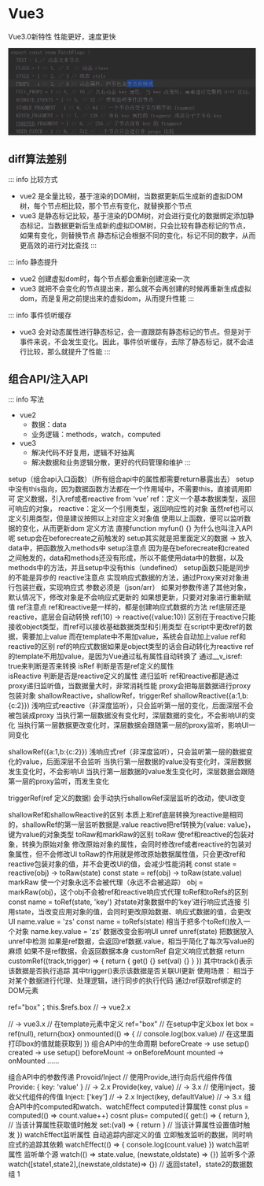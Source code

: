 # Vue3

Vue3.0新特性
性能更好，速度更快


![o.png](./assets/vue3-diff.png)

## diff算法差别
::: info 比较方式
- vue2 是全量比较，基于渲染的DOM树，当数据更新后生成新的虚拟DOM树，每个节点相比较，那个节点有变化，就替换那个节点
- vue3 是静态标记比较，基于渲染的DOM树，对会进行变化的数据绑定添加静态标记，当数据更新后生成新的虚拟DOM树，只会比较有静态标记的节点，如果有变化，则替换节点
静态标记会根据不同的变化，标记不同的数字，从而更高效的进行对比查找
:::

::: info 静态提升
- vue2 创建虚拟dom时，每个节点都会重新创建渲染一次
- vue3 就把不会变化的节点提出来，那么就不会再创建的时候再重新生成虚拟dom，而是复用之前提出来的虚拟dom，从而提升性能
:::

::: info 事件侦听缓存
- vue3 会对动态属性进行静态标记，会一直跟踪有静态标记的节点。但是对于事件来说，不会发生变化。因此，事件侦听缓存，去除了静态标记，就不会进行比较，那么就提升了性能
:::

## 组合API/注入API
::: info 写法
- vue2
  - 数据：data
  - 业务逻辑：methods，watch，computed
- vue3
  - 解决代码不好复用，逻辑不好抽离
  - 解决数据和业务逻辑分散，更好的代码管理和维护
:::

setup（组合api入口函数）（所有组合api中的属性都需要return暴露出去）
setup中没有this指向，因为数据函数方法都在一个作用域中，不需要this，直接调用即可
定义数据，引入ref或者reactive from ‘vue’
ref：定义一个基本数据类型，返回可响应的对象，
reactive：定义一个引用类型，返回响应性的对象
虽然ref也可以定义引用类型，但是建议按照以上对应定义对象值
使用以上函数，便可以监听数据的变化，从而更新dom
定义方法
直接function myfun() {}
为什么也叫注入API呢
setup会在beforecreate之前触发的
setup其实就是把里面定义的数据 -> 放入data中，把函数放入methods中
setup注意点
因为是在beforecreate和created之间触发的，data和methods还没有形成，所以不能使用data中的数据，以及methods中的方法，并且setup中没有this（undefined）
setup函数只能是同步的不能是异步的
reactive注意点
实现响应式数据的方法，通过Proxy来对对象进行包装拦截，实现响应式
参数必须是（json/arr）
如果对参数传递了其他对象，默认情况下，修改对象是不会响应式更新的
如果想更新，只要对对象进行重新赋值
ref注意点
ref和reactive是一样的，都是创建响应式数据的方法
ref底层还是reactive，底层会自动转换 ref(10) -> reactive({value:10})
区别在于reactive只能接收object类型，而ref可以接收基础数据类型和引用类型
在script中更改ref的数据，需要加上value
而在template中不用加value，系统会自动加上value
ref和reactive的区别
ref的响应式数据如果是object类型的话会自动转化为reactive
ref的template不用加value，是因为Vue通过私有属性自动转换了
通过__v_isref: true来判断是否来转换
isRef
判断是否是ref定义的属性	
isReactive
判断是否是reactive定义的属性
递归监听
ref和reactive都是通过proxy递归监听值，当数据量大时，非常消耗性能
proxy会把每层数据进行proxy包装对象
shallowReactive，shallowRef，triggerRef
shallowReactive({a:1,b: {c:2}})
浅响应式reactive（非深度监听），只会监听第一层的变化，后面深层不会被包装成proxy
当执行第一层数据没有变化时，深层数据的变化，不会影响UI的变化
当执行第一层数据更改变化时，深层数据会跟随第一层的proxy监听，影响UI一同变化

shallowRef({a:1,b:{c:2}})
浅响应式ref（非深度监听），只会监听第一层的数据变化的value，后面深层不会监听
当执行第一层数据的value没有变化时，深层数据发生变化时，不会影响UI
当执行第一层数据的value发生变化时，深层数据会跟随第一层的proxy监听，而发生变化

triggerRef(ref 定义的数据)
会手动执行shallowRef深层监听的改动，使UI改变

shallowRef和shallowReactive的区别
本质上和ref底层转换为reactive是相同的，shallowRef的第一层监听数据是.value
reactive把ref转换为{value: value}，键为value的对象类型
toRaw和markRaw的区别
toRaw
使ref和reactive的包装对象，转换为原始对象
修改原始对象的属性，会同时修改ref或者reactive的包装对象属性，但不会修改UI
toRaw的作用就是修改原始数据属性值，只会更改ref和reactive包装对象的值，并不会更改UI的值，会减少性能消耗
const state = reactive(obj) -> toRaw(state)
const state = ref(obj) -> toRaw(state.value)
markRaw
使一个对象永远不会被代理（永远不会被追踪）
obj = markRaw(obj)，这个obj不会被ref和reactive响应式代理
toRef和toRefs的区别
const name = toRef(state, 'key')
对state对象数据中的‘key’进行响应式连接
引用state，当改变应用对象的值，会同时更改原始数据、响应式数据的值，会更改UI
name.value = 'zs'
const name = toRefs(state)
相当于把多个toRef()放入一个对象
name.key.value = 'zs'
数据改变会影响UI
unref
unref(state)
把数据放入unref中检测
如果是ref数据，会返回ref数据.value，相当于简化了每次写value的麻烦
如果不是ref数据，会返回数据本身
customRef
自定义响应式数据
return customRef((track,trigger) => {
return {
get() {}
set(val) {}
   }
})
其中track()表示该数据是否执行追踪
其中trigger()表示该数据是否关联UI更新
使用场景：
相当于对某个数据进行代理、处理逻辑，进行同步的执行代码
通过ref获取ref绑定的DOM元素

ref="box"；this.$refs.box // -> vue2.x

// -> vue3.x
// 在template元素中定义
ref="box"
// 在setup中定义box
let box = ref(null), return{box}
onmounted(() => {
    // console.log(box.value)
    // 在这里面打印box的值就能获取到
})
组合API中的生命周期
beforeCreate -> use setup()
created -> use setup()
beforeMount -> onBeforeMount
mounted -> onMounted ......


组合API中的参数传递
Provoid/Inject
// 使用Provide,进行向后代组件传值
Provide: { key: 'value' } // -> 2.x
Provide(key, value)  // -> 3.x
// 使用Inject，接收父代组件的传值
Inject: ['key']  // -> 2.x
Inject(key, defaultValue)  // -> 3.x
组合API中的computed和watch、watchEffect
computed计算属性
const plus = computed(() => count.value++)
cosnt plus= computed({
    get:() => {
        return
    }, // 当该计算属性获取值时触发
    set:(val) => {
        return
    } // 当该计算属性设置值时触发
})
watchEffect监听属性
自动追踪内部定义的值
立即触发监听的数据，同时响应式的追踪其依赖
watchEffect(() => {
    console.log(count.value)
})
watch监听属性
监听单个源
watch(() => state.value, (newstate,oldstate) => {})
监听多个源
watch([state1,state2],(newstate,oldstate)=> {})
// 返回state1，state2的数据数组
1